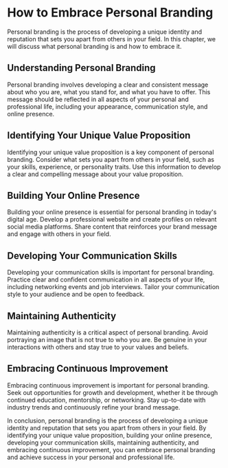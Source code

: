 How to Embrace Personal Branding
=======================================================================

Personal branding is the process of developing a unique identity and reputation that sets you apart from others in your field. In this chapter, we will discuss what personal branding is and how to embrace it.

Understanding Personal Branding
-------------------------------

Personal branding involves developing a clear and consistent message about who you are, what you stand for, and what you have to offer. This message should be reflected in all aspects of your personal and professional life, including your appearance, communication style, and online presence.

Identifying Your Unique Value Proposition
-----------------------------------------

Identifying your unique value proposition is a key component of personal branding. Consider what sets you apart from others in your field, such as your skills, experience, or personality traits. Use this information to develop a clear and compelling message about your value proposition.

Building Your Online Presence
-----------------------------

Building your online presence is essential for personal branding in today's digital age. Develop a professional website and create profiles on relevant social media platforms. Share content that reinforces your brand message and engage with others in your field.

Developing Your Communication Skills
------------------------------------

Developing your communication skills is important for personal branding. Practice clear and confident communication in all aspects of your life, including networking events and job interviews. Tailor your communication style to your audience and be open to feedback.

Maintaining Authenticity
------------------------

Maintaining authenticity is a critical aspect of personal branding. Avoid portraying an image that is not true to who you are. Be genuine in your interactions with others and stay true to your values and beliefs.

Embracing Continuous Improvement
--------------------------------

Embracing continuous improvement is important for personal branding. Seek out opportunities for growth and development, whether it be through continued education, mentorship, or networking. Stay up-to-date with industry trends and continuously refine your brand message.

In conclusion, personal branding is the process of developing a unique identity and reputation that sets you apart from others in your field. By identifying your unique value proposition, building your online presence, developing your communication skills, maintaining authenticity, and embracing continuous improvement, you can embrace personal branding and achieve success in your personal and professional life.
